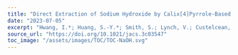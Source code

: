 ```yaml
---
title: "Direct Extraction of Sodium Hydroxide by Calix[4]Pyrrole-Based Ion-Pair Receptors"
date: "2023-07-05"
excerpt: "Hwang, I.*; Huang, S.-Y.*; Smith, S.; Lynch, V.; Custelcean, R.; Moyer, B. A.; Kumar, N.; Bryantsev, V. S.; Sessler, J. L. Direct Extraction of Sodium Hydroxide by Calix[4]Pyrrole-Based Ion-Pair Receptors. J. Am. Chem. Soc. 2023, 145 (26), 14387–14394. *Equal contribution (IF = 15.6, 2024)"
source_url: "https://doi.org/10.1021/jacs.3c03547"
toc_image: "/assets/images/TOC/TOC-NaOH.svg"
---
```

